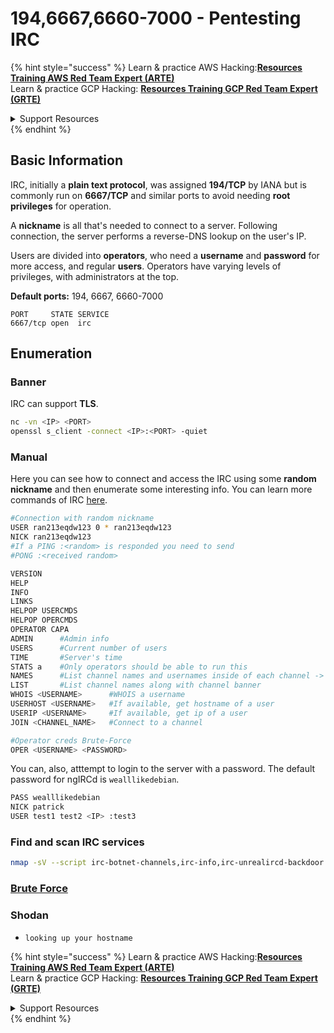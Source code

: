 # 194,6667,6660-7000 - Pentesting IRC

{% hint style="success" %}
Learn & practice AWS Hacking:<img src="../.gitbook/assets/arte.png" alt="" data-size="line">[**Resources Training AWS Red Team Expert (ARTE)**](https://training.khulnasoft.com/courses/arte)<img src="../.gitbook/assets/arte.png" alt="" data-size="line">\
Learn & practice GCP Hacking: <img src="../.gitbook/assets/grte.png" alt="" data-size="line">[**Resources Training GCP Red Team Expert (GRTE)**<img src="../.gitbook/assets/grte.png" alt="" data-size="line">](https://training.khulnasoft.com/courses/grte)

<details>

<summary>Support Resources</summary>

* Check the [**subscription plans**](https://patreon.com/khulnasoft)!
* **Join the** 💬 [**Discord group**](https://discord.gg/hRep4RUj7f) or the [**telegram group**](https://t.me/peass) or **follow** us on **Twitter** 🐦 [**@resources\_live**](https://twitter.com/khulnasoft_live)**.**
* **Share hacking tricks by submitting PRs to the** [**Resources**](https://github.com/khulnasoft/resources) and [**Resources Cloud**](https://github.com/khulnasoft/resources-cloud) github repos.

</details>
{% endhint %}

## Basic Information

IRC, initially a **plain text protocol**, was assigned **194/TCP** by IANA but is commonly run on **6667/TCP** and similar ports to avoid needing **root privileges** for operation.

A **nickname** is all that's needed to connect to a server. Following connection, the server performs a reverse-DNS lookup on the user's IP.

Users are divided into **operators**, who need a **username** and **password** for more access, and regular **users**. Operators have varying levels of privileges, with administrators at the top.

**Default ports:** 194, 6667, 6660-7000

```
PORT     STATE SERVICE
6667/tcp open  irc
```

## Enumeration

### Banner

IRC can support **TLS**.

```bash
nc -vn <IP> <PORT>
openssl s_client -connect <IP>:<PORT> -quiet
```

### Manual

Here you can see how to connect and access the IRC using some **random nickname** and then enumerate some interesting info. You can learn more commands of IRC [here](https://en.wikipedia.org/wiki/List_of_Internet_Relay_Chat_commands#USERIP).

```bash
#Connection with random nickname
USER ran213eqdw123 0 * ran213eqdw123
NICK ran213eqdw123
#If a PING :<random> is responded you need to send
#PONG :<received random>

VERSION
HELP
INFO
LINKS
HELPOP USERCMDS
HELPOP OPERCMDS
OPERATOR CAPA
ADMIN      #Admin info
USERS      #Current number of users
TIME       #Server's time
STATS a    #Only operators should be able to run this
NAMES      #List channel names and usernames inside of each channel -> Nombre del canal y nombre de las personas que estan dentro
LIST       #List channel names along with channel banner
WHOIS <USERNAME>      #WHOIS a username
USERHOST <USERNAME>   #If available, get hostname of a user
USERIP <USERNAME>     #If available, get ip of a user
JOIN <CHANNEL_NAME>   #Connect to a channel

#Operator creds Brute-Force
OPER <USERNAME> <PASSWORD>
```

You can, also, atttempt to login to the server with a password. The default password for ngIRCd is `wealllikedebian`.

```bash
PASS wealllikedebian
NICK patrick
USER test1 test2 <IP> :test3
```

### **Find and scan IRC services**

```bash
nmap -sV --script irc-botnet-channels,irc-info,irc-unrealircd-backdoor -p 194,6660-7000 <ip>
```

### [Brute Force](../generic-hacking/brute-force.md#irc)

### Shodan

* `looking up your hostname`

{% hint style="success" %}
Learn & practice AWS Hacking:<img src="../.gitbook/assets/arte.png" alt="" data-size="line">[**Resources Training AWS Red Team Expert (ARTE)**](https://training.khulnasoft.com/courses/arte)<img src="../.gitbook/assets/arte.png" alt="" data-size="line">\
Learn & practice GCP Hacking: <img src="../.gitbook/assets/grte.png" alt="" data-size="line">[**Resources Training GCP Red Team Expert (GRTE)**<img src="../.gitbook/assets/grte.png" alt="" data-size="line">](https://training.khulnasoft.com/courses/grte)

<details>

<summary>Support Resources</summary>

* Check the [**subscription plans**](https://patreon.com/khulnasoft)!
* **Join the** 💬 [**Discord group**](https://discord.gg/hRep4RUj7f) or the [**telegram group**](https://t.me/peass) or **follow** us on **Twitter** 🐦 [**@resources\_live**](https://twitter.com/khulnasoft_live)**.**
* **Share hacking tricks by submitting PRs to the** [**Resources**](https://github.com/khulnasoft/resources) and [**Resources Cloud**](https://github.com/khulnasoft/resources-cloud) github repos.

</details>
{% endhint %}
